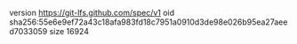 version https://git-lfs.github.com/spec/v1
oid sha256:55e6e9ef72a43c18afa983fd18c7951a0910d3de98e026b95ea27aeed7033059
size 16924
